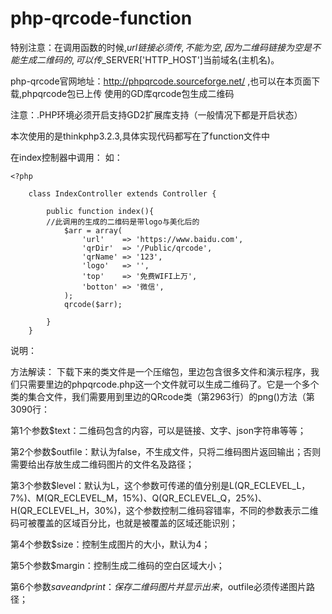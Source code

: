 # php-qrcode-function

特别注意：在调用函数的时候,$url链接必须传,不能为空,因为二维码链接为空是不能生成二维码的,可以传$_SERVER['HTTP_HOST']当前域名(主机名)。

php-qrcode官网地址：http://phpqrcode.sourceforge.net/
,也可以在本页面下载,phpqrcode包已上传
使用的GD库qrcode包生成二维码

注意：.PHP环境必须开启支持GD2扩展库支持（一般情况下都是开启状态）

本次使用的是thinkphp3.2.3,具体实现代码都写在了function文件中

在index控制器中调用：
    如：

    <?php

    	class IndexController extends Controller {

    		public function index(){
			//此调用的生成的二维码是带logo与美化后的
    			$arr = array(
    				'url'    => 'https://www.baidu.com',
    				'qrDir'  => '/Public/qrcode',
    				'qrName' => '123',
    				'logo'   => '',
    				'top'    => '免费WIFI上万',
    				'botton' => '微信',
    			);
    			qrcode($arr);
                
			}
		}




说明：

方法解读：
下载下来的类文件是一个压缩包，里边包含很多文件和演示程序，我们只需要里边的phpqrcode.php这一个文件就可以生成二维码了。它是一个多个类的集合文件，我们需要用到里边的QRcode类（第2963行）的png()方法（第3090行：


第1个参数$text：二维码包含的内容，可以是链接、文字、json字符串等等；

第2个参数$outfile：默认为false，不生成文件，只将二维码图片返回输出；否则需要给出存放生成二维码图片的文件名及路径；

第3个参数$level：默认为L，这个参数可传递的值分别是L(QR_ECLEVEL_L，7%)、M(QR_ECLEVEL_M，15%)、Q(QR_ECLEVEL_Q，25%)、H(QR_ECLEVEL_H，30%)，这个参数控制二维码容错率，不同的参数表示二维码可被覆盖的区域百分比，也就是被覆盖的区域还能识别；

第4个参数$size：控制生成图片的大小，默认为4；

第5个参数$margin：控制生成二维码的空白区域大小；

第6个参数$saveandprint：保存二维码图片并显示出来，$outfile必须传递图片路径；
